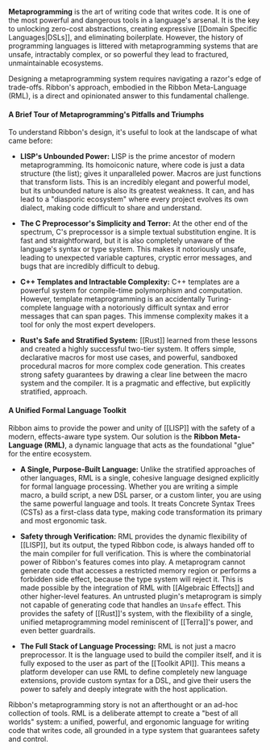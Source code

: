 **Metaprogramming** is the art of writing code that writes code. It is one of
the most powerful and dangerous tools in a language's arsenal. It is the key to
unlocking zero-cost abstractions, creating expressive
[[Domain Specific Languages|DSLs]], and eliminating boilerplate. However, the
history of programming languages is littered with metaprogramming systems that
are unsafe, intractably complex, or so powerful they lead to fractured,
unmaintainable ecosystems.

Designing a metaprogramming system requires navigating a razor's edge of
trade-offs. Ribbon's approach, embodied in the Ribbon Meta-Language (RML), is a
direct and opinionated answer to this fundamental challenge.

#### A Brief Tour of Metaprogramming's Pitfalls and Triumphs

To understand Ribbon's design, it's useful to look at the landscape of what came before:

- **LISP's Unbounded Power:** LISP is the prime ancestor of modern
  metaprogramming. Its homoiconic nature, where code is just a data structure
  (the list); gives it unparalleled power. Macros are just functions that
  transform lists. This is an incredibly elegant and powerful model, but its
  unbounded nature is also its greatest weakness. It can, and has lead to a
  "diasporic ecosystem" where every project evolves its own dialect, making code
  difficult to share and understand.

- **The C Preprocessor's Simplicity and Terror:** At the other end of the
  spectrum, C's preprocessor is a simple textual substitution engine. It is fast
  and straightforward, but it is also completely unaware of the language's
  syntax or type system. This makes it notoriously unsafe, leading to unexpected
  variable captures, cryptic error messages, and bugs that are incredibly
  difficult to debug.

- **C++ Templates and Intractable Complexity:** C++ templates are a powerful
  system for compile-time polymorphism and computation. However, template
  metaprogramming is an accidentally Turing-complete language with a notoriously
  difficult syntax and error messages that can span pages. This immense
  complexity makes it a tool for only the most expert developers.

- **Rust's Safe and Stratified System:** [[Rust]] learned from these lessons and
  created a highly successful two-tier system. It offers simple, declarative
  macros for most use cases, and powerful, sandboxed procedural macros for more
  complex code generation. This creates strong safety guarantees by drawing a
  clear line between the macro system and the compiler. It is a pragmatic and
  effective, but explicitly stratified, approach.

#### A Unified Formal Language Toolkit

Ribbon aims to provide the power and unity of [[LISP]] with the safety of a
modern, effects-aware type system. Our solution is the **Ribbon Meta-Language (RML)**,
a dynamic language that acts as the foundational "glue" for the entire ecosystem.

- **A Single, Purpose-Built Language:** Unlike the stratified approaches of
  other languages, RML is a single, cohesive language designed explicitly for
  formal language processing. Whether you are writing a simple macro, a build
  script, a new DSL parser, or a custom linter, you are using the same powerful
  language and tools. It treats Concrete Syntax Trees (CSTs) as a first-class
  data type, making code transformation its primary and most ergonomic task.

- **Safety through Verification:** RML provides the dynamic flexibility of
  [[LISP]], but its output, the typed Ribbon code, is always handed off to the
  main compiler for full verification. This is where the combinatorial power of
  Ribbon's features comes into play. A metaprogram cannot generate code that
  accesses a restricted memory region or performs a forbidden side effect,
  because the type system will reject it. This is made possible by the
  integration of RML with [[Algebraic Effects]] and other higher-level features.
  An untrusted plugin's metaprogram is simply not capable of generating code
  that handles an `Unsafe` effect. This provides the safety of [[Rust]]'s
  system, with the flexibility of a single, unified metaprogramming model
  reminiscent of [[Terra]]'s power, and even better guardrails.

- **The Full Stack of Language Processing:** RML is not just a macro
  preprocessor. It is the language used to build the compiler itself, and it is
  fully exposed to the user as part of the [[Toolkit API]]. This means a
  platform developer can use RML to define completely new language extensions,
  provide custom syntax for a DSL, and give their users the power to safely and
  deeply integrate with the host application.

Ribbon's metaprogramming story is not an afterthought or an
ad-hoc collection of tools. RML is a deliberate attempt to create a "best of all
worlds" system: a unified, powerful, and ergonomic language for writing code
that writes code, all grounded in a type system that guarantees safety and
control.